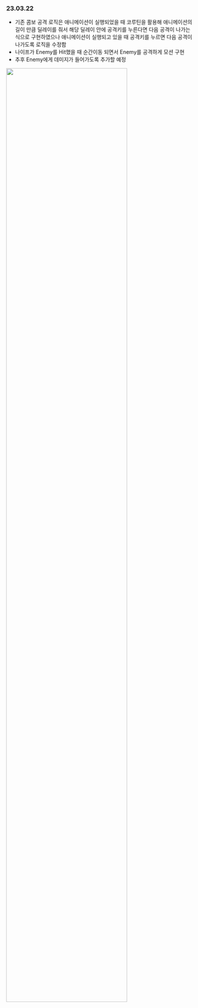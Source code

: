 

### 23.03.22
* 기존 콤보 공격 로직은 애니메이션이 실행되었을 때 코루틴을 활용해 애니메이션의 길이 만큼 딜레이를 줘서 해당 딜레이 안에 공격키를 누른다면 다음 공격이 나가는 식으로 구현하였으나 애니메이션이 실행되고 있을 때 공격키를 누르면 다음 공격이 나가도록 로직을 수정함
* 나이프가 Enemy를 Hit했을 때 순간이동 되면서 Enemy를 공격하게 모션 구현
* 추후 Enemy에게 데미지가 들어가도록 추가할 예정 

<img width ="80%" src="https://user-images.githubusercontent.com/86179438/226941599-7fb1298f-cb54-40a3-b021-799e7e8a3c48.mp4"/>

